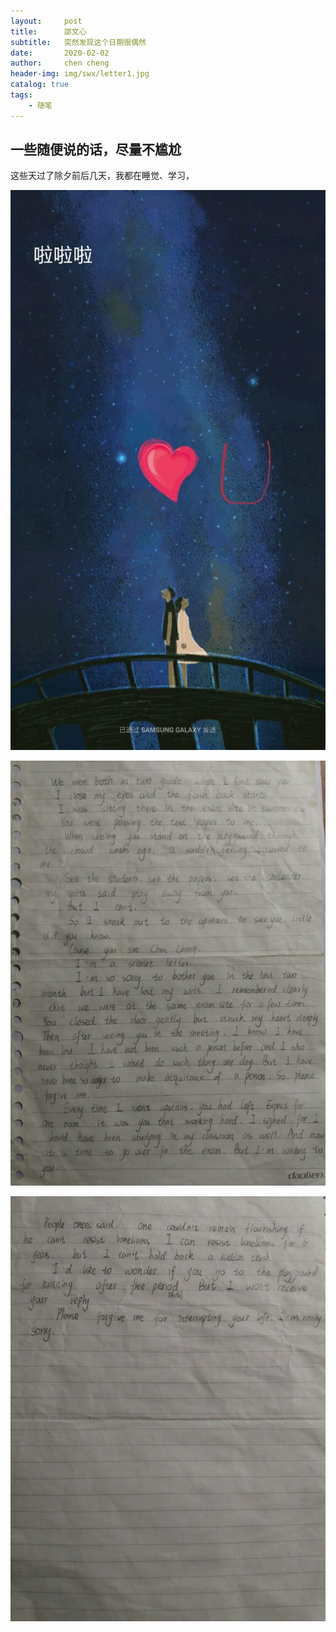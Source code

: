 ```yaml
---
layout:     post
title:      邵文心
subtitle:   突然发现这个日期很偶然
date:       2020-02-02
author:     chen cheng
header-img: img/swx/letter1.jpg
catalog: true
tags:
    - 随笔
---
```


## 一些随便说的话，尽量不尴尬

这些天过了除夕前后几天，我都在睡觉、学习，

![phonedest.jpg](/img/swx/phonedest.jpg)

![letter1.jpg](/img/swx/letter1.jpg)

![letter2.jpg](/img/swx/letter2.jpg)